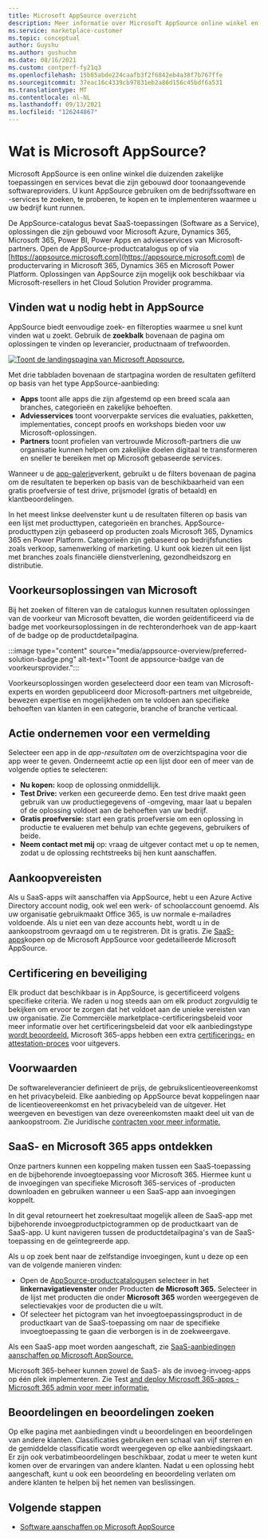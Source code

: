 ```yaml
---
title: Microsoft AppSource overzicht
description: Meer informatie over Microsoft AppSource online winkel en hoe u een uitgebreide catalogus met software en oplossingen kunt vinden.
ms.service: marketplace-customer
ms.topic: conceptual
author: Guyshu
ms.author: gushuchm
ms.date: 08/16/2021
ms.custom: contperf-fy21q3
ms.openlocfilehash: 15b85abde224caafb3f2f6842eb4a38f7b767ffe
ms.sourcegitcommit: 37eac16c4339cb97831eb2a86d156c45bdf6a531
ms.translationtype: MT
ms.contentlocale: nl-NL
ms.lasthandoff: 09/13/2021
ms.locfileid: "126244867"
---
```

# <a name="what-is-microsoft-appsource"></a>Wat is Microsoft AppSource?

Microsoft AppSource is een online winkel die duizenden zakelijke toepassingen en services bevat die zijn gebouwd door toonaangevende softwareproviders. U kunt AppSource gebruiken om de bedrijfssoftware en -services te zoeken, te proberen, te kopen en te implementeren waarmee u uw bedrijf kunt runnen.

De AppSource-catalogus bevat SaaS-toepassingen (Software as a Service), oplossingen die zijn gebouwd voor Microsoft Azure, Dynamics 365, Microsoft 365, Power BI, Power Apps en adviesservices van Microsoft-partners. Open de AppSource-productcatalogus op of via [https://appsource.microsoft.com](https://appsource.microsoft.com) de productervaring in Microsoft 365, Dynamics 365 en Microsoft Power Platform. Oplossingen van AppSource zijn mogelijk ook beschikbaar via Microsoft-resellers in het Cloud Solution Provider programma.

## <a name="find-what-you-need-on-appsource"></a>Vinden wat u nodig hebt in AppSource

AppSource biedt eenvoudige zoek- en filteropties waarmee u snel kunt vinden wat u zoekt. Gebruik de **zoekbalk** bovenaan de pagina om oplossingen te vinden op leverancier, productnaam of trefwoorden.

[![Toont de landingspagina van Microsoft Appsource.](media/appsource-overview/appsource-home-page.png)](media/appsource-overview/appsource-home-page.png#lightbox)

Met drie tabbladen bovenaan de startpagina worden de resultaten gefilterd op basis van het type AppSource-aanbieding:

- **Apps** toont alle apps die zijn afgestemd op een breed scala aan branches, categorieën en zakelijke behoeften.
- **Adviesservices** toont voorverpakte services die evaluaties, pakketten, implementaties, concept proofs en workshops bieden voor uw Microsoft-oplossingen.
- **Partners** toont profielen van vertrouwde Microsoft-partners die uw organisatie kunnen helpen om zakelijke doelen digitaal te transformeren en sneller te bereiken met op Microsoft gebaseerde services.

Wanneer u de [app-galerie](https://appsource.microsoft.com/marketplace/apps)verkent, gebruikt u de filters bovenaan de pagina om de resultaten te beperken op basis van de beschikbaarheid van een gratis proefversie of test drive, prijsmodel (gratis of betaald) en klantbeoordelingen.

In het meest linkse deelvenster kunt u de resultaten filteren op basis van een lijst met producttypen, categorieën en branches. AppSource-producttypen zijn gebaseerd op producten zoals Microsoft 365, Dynamics 365 en Power Platform. Categorieën zijn gebaseerd op bedrijfsfuncties zoals verkoop, samenwerking of marketing. U kunt ook kiezen uit een lijst met branches zoals financiële dienstverlening, gezondheidszorg en distributie.

## <a name="microsoft-preferred-solutions"></a>Voorkeursoplossingen van Microsoft

Bij het zoeken of filteren van de catalogus kunnen resultaten oplossingen van de voorkeur van Microsoft bevatten, die worden geïdentificeerd via de badge met voorkeursoplossingen in de rechteronderhoek van de app-kaart of de badge op de productdetailpagina.

:::image type="content" source="media/appsource-overview/preferred-solution-badge.png" alt-text="Toont de appsource-badge van de voorkeursprovider.":::

Voorkeursoplossingen worden geselecteerd door een team van Microsoft-experts en worden gepubliceerd door Microsoft-partners met uitgebreide, bewezen expertise en mogelijkheden om te voldoen aan specifieke behoeften van klanten in een categorie, branche of branche verticaal.

## <a name="take-action-on-a-listing"></a>Actie ondernemen voor een vermelding

Selecteer een app in de *app-resultaten om* de overzichtspagina voor die app weer te geven. Onderneemt actie op een lijst door een of meer van de volgende opties te selecteren:

- **Nu kopen:** koop de oplossing onmiddellijk.
- **Test Drive:** verken een gecureerde demo. Een test drive maakt geen gebruik van uw productiegegevens of -omgeving, maar laat u bepalen of de oplossing voldoet aan de behoeften van uw bedrijf.
- **Gratis proefversie:** start een gratis proefversie om een oplossing in productie te evalueren met behulp van echte gegevens, gebruikers of beide.
- **Neem contact met mij** op: vraag de uitgever contact met u op te nemen, zodat u de oplossing rechtstreeks bij hen kunt aanschaffen.

## <a name="purchasing-requirements"></a>Aankoopvereisten

Als u SaaS-apps wilt aanschaffen via AppSource, hebt u een Azure Active Directory account nodig, ook wel een werk- of schoolaccount genoemd. Als uw organisatie gebruikmaakt Office 365, is uw normale e-mailadres voldoende. Als u niet een van deze accounts hebt, wordt u in de aankoopstroom gevraagd om u te registreren. Dit is gratis. Zie [SaaS-apps](purchase-software-appsource.md)kopen op de Microsoft AppSource voor gedetailleerde Microsoft AppSource.

## <a name="certification-and-security"></a>Certificering en beveiliging

Elk product dat beschikbaar is in AppSource, is gecertificeerd volgens specifieke criteria. We raden u nog steeds aan om elk product zorgvuldig te bekijken om ervoor te zorgen dat het voldoet aan de unieke vereisten van uw organisatie. Zie Commerciële marketplace-certificeringsbeleid voor meer informatie over het certificeringsbeleid dat voor elk aanbiedingstype [wordt beoordeeld.](/legal/marketplace/certification-policies) Microsoft 365-apps hebben een extra [certificerings-](/microsoft-365-app-certification/docs/enterprise-app-certification-guide) en [attestation-proces](/microsoft-365-app-certification/docs/enterprise-app-attestation-guide) voor uitgevers.

## <a name="terms-and-conditions"></a>Voorwaarden

De softwareleverancier definieert de prijs, de gebruikslicentieovereenkomst en het privacybeleid. Elke aanbieding op AppSource bevat koppelingen naar de licentieovereenkomst en het privacybeleid van de uitgever. Het weergeven en bevestigen van deze overeenkomsten maakt deel uit van de aankoopstroom. Zie Juridische [contracten voor meer informatie.](legal-contracts.md)

## <a name="discover-saas-and-microsoft-365-integrated-apps"></a>SaaS- en Microsoft 365 apps ontdekken

Onze partners kunnen een koppeling maken tussen een SaaS-toepassing en de bijbehorende invoegtoepassing voor Microsoft 365. Hiermee kunt u de invoegingen van specifieke Microsoft 365-services of -producten downloaden en gebruiken wanneer u een SaaS-app aan invoegingen koppelt.

In dit geval retourneert het zoekresultaat mogelijk alleen de SaaS-app met bijbehorende invoegproductpictogrammen op de productkaart van de SaaS-app. U kunt navigeren tussen de productdetailpagina's van de SaaS-toepassing en de geïntegreerde app.

Als u op zoek bent naar de zelfstandige invoegingen, kunt u deze op een van de volgende manieren vinden:

- Open de [AppSource-productcatalogus](https://appsource.microsoft.com/marketplace/apps/)en selecteer in het **linkernavigatievenster** onder Producten **de Microsoft 365.** Selecteer in de lijst met producten die onder **Microsoft 365** worden weergegeven de selectievakjes voor de producten die u wilt.
- Of selecteer het pictogram van het invoegtoepassingsproduct in de productkaart van de SaaS-toepassing om naar de specifieke invoegtoepassing te gaan die verborgen is in de zoekweergave.

Als een SaaS-app moet worden aangeschaft, zie [SaaS-aanbiedingen aanschaffen op Microsoft AppSource.](purchase-software-appsource.md)

Microsoft 365-beheer kunnen zowel de SaaS- als de invoeg-invoeg-apps op één plek implementeren. Zie Test [and deploy Microsoft 365-apps - Microsoft 365 admin voor meer informatie.](/microsoft-365/admin/manage/test-and-deploy-microsoft-365-apps)

## <a name="find-ratings-and-reviews"></a>Beoordelingen en beoordelingen zoeken

Op elke pagina met aanbiedingen vindt u beoordelingen en beoordelingen van andere klanten. Classificaties gebruiken een schaal van vijf sterren en de gemiddelde classificatie wordt weergegeven op elke aanbiedingskaart. Er zijn ook verbatimbeoordelingen beschikbaar, zodat u meer te weten kunt komen over de ervaringen van andere klanten. Nadat u een oplossing hebt aangeschaft, kunt u ook een beoordeling en beoordeling verlaten om andere klanten te helpen bij het nemen van beslissingen.

## <a name="next-steps"></a>Volgende stappen

- [Software aanschaffen op Microsoft AppSource](purchase-software-appsource.md)

